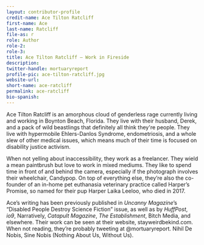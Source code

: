 ```yaml
---
layout: contributor-profile
credit-name: Ace Tilton Ratcliff
first-name: Ace
last-name: Ratcliff
file-as: r
role: Author
role-2:
role-3:
title: Ace Tilton Ratcliff — Work in Fireside
description:
twitter-handle: mortuaryreport
profile-pic: ace-tilton-ratcliff.jpg
website-url:
short-name: ace-ratcliff
permalink: ace-ratcliff
bio-spanish:
---
```

Ace Tilton Ratcliff is an amorphous cloud of genderless rage currently living and working in Boynton Beach, Florida. They live with their husband, Derek, and a pack of wild beastlings that definitely all think they're people. They live with hypermobile Ehlers-Danlos Syndrome, endometriosis, and a whole slew of other medical issues, which means much of their time is focused on disability justice activism.

When not yelling about inaccessibility, they work as a freelancer. They wield a mean paintbrush but love to work in mixed mediums. They like to spend time in front of and behind the camera, especially if the photograph involves their wheelchair, Candypop. On top of everything else, they’re also the co-founder of an in-home pet euthanasia veterinary practice called Harper’s Promise, so named for their pup Harper Laika Leeloo, who died in 2017.

Ace’s writing has been previously published in _Uncanny Magazine_’s “Disabled People Destroy Science Fiction” issue, as well as by _HuffPost_, _io9_, Narratively, _Catapult Magazine_, _The Establishment_, Bitch Media, and elsewhere. Their work can be seen at their website, stayweirdbekind.com. When not reading, they’re probably tweeting at @mortuaryreport. Nihil De Nobis, Sine Nobis (Nothing About Us, Without Us).
